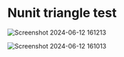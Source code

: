 # Nunit triangle test

![Screenshot 2024-06-12 161213](https://github.com/Shweta528/Nunit-triangle-test/assets/170829888/c712623d-e6b3-4e0d-b177-b69f89071fee)

![Screenshot 2024-06-12 161013](https://github.com/Shweta528/Nunit-triangle-test/assets/170829888/8691a491-eefd-4b5f-8c0b-186868666a32)

